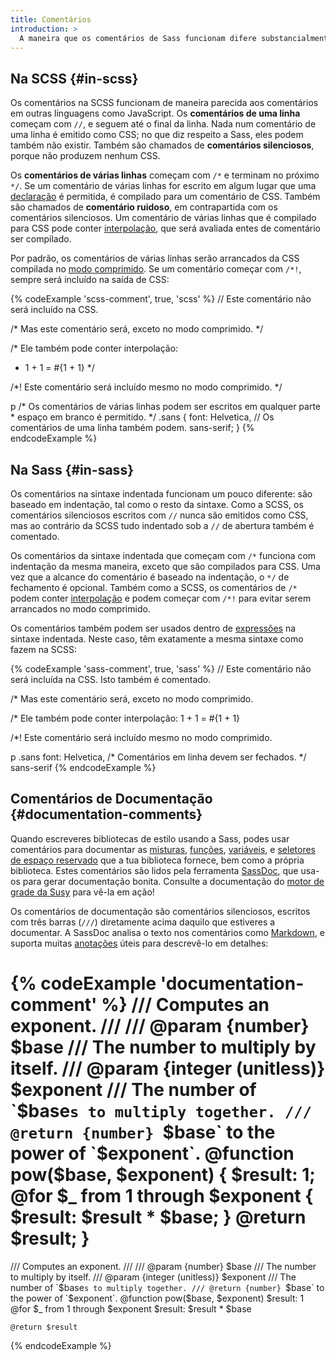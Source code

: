 ```yaml
---
title: Comentários
introduction: >
  A maneira que os comentários de Sass funcionam difere substancialmente entre a SCSS e a sintaxe indentada. Ambas sintaxes suportam dois tipos de comentários: comentários definidos usando `/* */` que são (usualmente) compilados para CSS, e os comentários definidos usando `//` que não são compilados.
---
```


## Na SCSS {#in-scss}

Os comentários na SCSS funcionam de maneira parecida aos comentários em outras linguagens como JavaScript. Os **comentários de uma linha** começam com `//`, e seguem até o final da linha. Nada num comentário de uma linha é emitido como CSS; no que diz respeito a Sass, eles podem também não existir. Também são chamados de **comentários silenciosos**, porque não produzem nenhum CSS.

Os **comentários de várias linhas** começam com `/*` e terminam no próximo `*/`. Se um comentário de várias linhas for escrito em algum lugar que uma [declaração][statement] é permitida, é compilado para um comentário de CSS. Também são chamados de **comentário ruidoso**, em contrapartida com os comentários silenciosos. Um comentário de várias linhas que é compilado para CSS pode conter [interpolação][interpolation], que será avaliada entes de comentário ser compilado.

Por padrão, os comentários de várias linhas serão arrancados da CSS compilada no [modo comprimido][compressed mode]. Se um comentário começar com `/*!`, sempre será incluído na saída de CSS:

[statement]: /documentation/syntax/structure#statements
[interpolation]: /documentation/interpolation
[compressed mode]: /documentation/cli/dart-sass/#style

{% codeExample 'scss-comment', true, 'scss' %}
  // Este comentário não será incluído na CSS.

  /* Mas este comentário será, exceto no modo comprimido. */

  /* Ele também pode conter interpolação:
   * 1 + 1 = #{1 + 1} */

  /*! Este comentário será incluído mesmo no modo comprimido. */

  p /* Os comentários de várias linhas podem ser escritos em qualquer parte
     * espaço em branco é permitido. */ .sans {
    font: Helvetica, // Os comentários de uma linha também podem.
          sans-serif;
  }
{% endcodeExample %}

## Na Sass {#in-sass}

Os comentários na sintaxe indentada funcionam um pouco diferente: são baseado em indentação, tal como o resto da sintaxe. Como a SCSS, os comentários silenciosos escritos com `//` nunca são emitidos como CSS, mas ao contrário da SCSS tudo indentado sob a `//` de abertura também é comentado.

Os comentários da sintaxe indentada que começam com `/*` funciona com indentação da mesma maneira, exceto que são compilados para CSS. Uma vez que a alcance do comentário é baseado na indentação, o `*/` de fechamento é opcional. Também como a SCSS, os comentários de `/*` podem conter [interpolação][interpolation] e podem começar com `/*!` para evitar serem arrancados no modo comprimido.

Os comentários também podem ser usados dentro de [expressões][expressions] na sintaxe indentada. Neste caso, têm exatamente a mesma sintaxe como fazem na SCSS:

[interpolation]: /documentation/interpolation
[expressions]: /documentation/syntax/structure#expressions

{% codeExample 'sass-comment', true, 'sass' %}
  // Este comentário não será incluída na CSS.
     Isto também é comentado.

  /* Mas este comentário será, exceto no modo comprimido.

  /* Ele também pode conter interpolação:
     1 + 1 = #{1 + 1}

  /*! Este comentário será incluído mesmo no modo comprimido.

  p .sans
    font: Helvetica, /* Comentários em linha devem ser fechados. */ sans-serif
{% endcodeExample %}

## Comentários de Documentação {#documentation-comments}

Quando escreveres bibliotecas de estilo usando a Sass, podes usar comentários para documentar as [misturas][mixins], [funções][functions], [variáveis][variables], e [seletores de espaço reservado][placeholder selectors] que a tua biblioteca fornece, bem como a própria biblioteca. Estes comentários são lidos pela ferramenta [SassDoc][], que usa-os para gerar documentação bonita. Consulte a documentação do [motor de grade da Susy][susy] para vê-la em ação!

[mixins]: /documentation/at-rules/mixin
[functions]: /documentation/at-rules/function
[variables]: /documentation/variables
[placeholder selectors]: /documentation/style-rules/placeholder-selectors
[SassDoc]: http://sassdoc.com
[susy]: http://oddbird.net/susy/docs/index.html

Os comentários de documentação são comentários silenciosos, escritos com três barras (`///`) diretamente acima daquilo que estiveres a documentar. A SassDoc analisa o texto nos comentários como [Markdown][], e suporta muitas [anotações][annotations] úteis para descrevê-lo em detalhes:

[Markdown]: https://www.markdownguide.org/getting-started
[annotations]: http://sassdoc.com/annotations/

{% codeExample 'documentation-comment' %}
  /// Computes an exponent.
  ///
  /// @param {number} $base
  ///   The number to multiply by itself.
  /// @param {integer (unitless)} $exponent
  ///   The number of `$base`s to multiply together.
  /// @return {number} `$base` to the power of `$exponent`.
  @function pow($base, $exponent) {
    $result: 1;
    @for $_ from 1 through $exponent {
      $result: $result * $base;
    }
    @return $result;
  }
  ===
  /// Computes an exponent.
  ///
  /// @param {number} $base
  ///   The number to multiply by itself.
  /// @param {integer (unitless)} $exponent
  ///   The number of `$base`s to multiply together.
  /// @return {number} `$base` to the power of `$exponent`.
  @function pow($base, $exponent)
    $result: 1
    @for $_ from 1 through $exponent
      $result: $result * $base

    @return $result
{% endcodeExample %}
